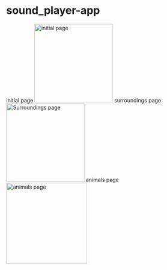 # sound_player-app
initial page
<img width="208" alt="initial page" src="https://user-images.githubusercontent.com/78756272/135936314-72bceead-e11d-497c-a011-0c413a176786.PNG">
surroundings page
<img width="208" alt="Surroundings page" src="https://user-images.githubusercontent.com/78756272/135936334-c16446a4-4fee-4399-87d7-b04c02b33c9f.PNG">
animals page
<img width="215" alt="animals page" src="https://user-images.githubusercontent.com/78756272/135936351-7f9de7c2-93bb-41fc-a8de-d6ceb475e720.PNG">

